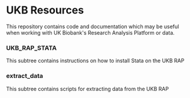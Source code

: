 # UKB Resources

This repository contains code and documentation which may be useful when working with UK Biobank's Research Analysis Platform or data.

### UKB_RAP_STATA

This subtree contains instructions on how to install Stata on the UKB RAP

### extract_data

This subtree contains scripts for extracting data from the UKB RAP
